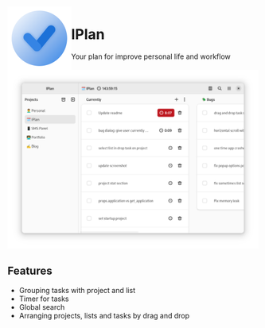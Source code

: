 <img align="left" style="vertical-align: middle" src="data/icons/hicolor/256x256/apps/ir.imansalmani.iplan.png" alt="IPlan" width="128">

# IPlan
Your plan for improve personal life and workflow

<div align="center">
  <img src="data/screenshots/window.png">
</div>

## Features
* Grouping tasks with project and list
* Timer for tasks
* Global search
* Arranging projects, lists and tasks by drag and drop
